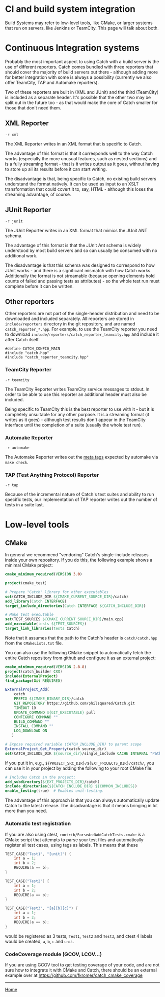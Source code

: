 <a id="top"></a>
# CI and build system integration

Build Systems may refer to low-level tools, like CMake, or larger systems that run on servers, like Jenkins or TeamCity. This page will talk about both.

# Continuous Integration systems

Probably the most important aspect to using Catch with a build server is the use of different reporters. Catch comes bundled with three reporters that should cover the majority of build servers out there - although adding more for better integration with some is always a possibility (currently we also offer TeamCity, TAP and Automake reporters).

Two of these reporters are built in (XML and JUnit) and the third (TeamCity) is included as a separate header. It's possible that the other two may be split out in the future too - as that would make the core of Catch smaller for those that don't need them.

## XML Reporter
```-r xml``` 

The XML Reporter writes in an XML format that is specific to Catch. 

The advantage of this format is that it corresponds well to the way Catch works (especially the more unusual features, such as nested sections) and is a fully streaming format - that is it writes output as it goes, without having to store up all its results before it can start writing.

The disadvantage is that, being specific to Catch, no existing build servers understand the format natively. It can be used as input to an XSLT transformation that could covert it to, say, HTML - although this loses the streaming advantage, of course.

## JUnit Reporter
```-r junit```

The JUnit Reporter writes in an XML format that mimics the JUnit ANT schema.

The advantage of this format is that the JUnit Ant schema is widely understood by most build servers and so can usually be consumed with no additional work.

The disadvantage is that this schema was designed to correspond to how JUnit works - and there is a significant mismatch with how Catch works. Additionally the format is not streamable (because opening elements hold counts of failed and passing tests as attributes) - so the whole test run must complete before it can be written.

## Other reporters
Other reporters are not part of the single-header distribution and need to be downloaded and included separately. All reporters are stored in `include/reporters` directory in the git repository, and are named `catch_reporter_*.hpp`. For example, to use the TeamCity reporter you need to download `include/reporters/catch_reporter_teamcity.hpp` and include it after Catch itself.

```
#define CATCH_CONFIG_MAIN
#include "catch.hpp"
#include "catch_reporter_teamcity.hpp"
```

### TeamCity Reporter
```-r teamcity```

The TeamCity Reporter writes TeamCity service messages to stdout. In order to be able to use this reporter an additional header must also be included.

Being specific to TeamCity this is the best reporter to use with it - but it is completely unsuitable for any other purpose. It is a streaming format (it writes as it goes) - although test results don't appear in the TeamCity interface until the completion of a suite (usually the whole test run).

### Automake Reporter
```-r automake```

The Automake Reporter writes out the [meta tags](https://www.gnu.org/software/automake/manual/html_node/Log-files-generation-and-test-results-recording.html#Log-files-generation-and-test-results-recording) expected by automake via `make check`.

### TAP (Test Anything Protocol) Reporter
```-r tap```

Because of the incremental nature of Catch's test suites and ability to run specific tests, our implementation of TAP reporter writes out the number of tests in a suite last.

# Low-level tools

## CMake

In general we recommend "vendoring" Catch's single-include releases inside your own repository. If you do this, the following example shows a minimal CMake project:
```CMake
cmake_minimum_required(VERSION 3.0)

project(cmake_test)

# Prepare "Catch" library for other executables
set(CATCH_INCLUDE_DIR ${CMAKE_CURRENT_SOURCE_DIR}/catch)
add_library(Catch INTERFACE)
target_include_directories(Catch INTERFACE ${CATCH_INCLUDE_DIR})

# Make test executable
set(TEST_SOURCES ${CMAKE_CURRENT_SOURCE_DIR}/main.cpp)
add_executable(tests ${TEST_SOURCES})
target_link_libraries(tests Catch)
```
Note that it assumes that the path to the Catch's header is `catch/catch.hpp` from the `CMakeLists.txt` file.


You can also use the following CMake snippet to automatically fetch the entire Catch repository from github and configure it as an external project:
```CMake
cmake_minimum_required(VERSION 2.8.8)
project(catch_builder CXX)
include(ExternalProject)
find_package(Git REQUIRED)

ExternalProject_Add(
    catch
    PREFIX ${CMAKE_BINARY_DIR}/catch
    GIT_REPOSITORY https://github.com/philsquared/Catch.git
    TIMEOUT 10
    UPDATE_COMMAND ${GIT_EXECUTABLE} pull
    CONFIGURE_COMMAND ""
    BUILD_COMMAND ""
    INSTALL_COMMAND ""
    LOG_DOWNLOAD ON
   )

# Expose required variable (CATCH_INCLUDE_DIR) to parent scope
ExternalProject_Get_Property(catch source_dir)
set(CATCH_INCLUDE_DIR ${source_dir}/single_include CACHE INTERNAL "Path to include folder for Catch")
```

If you put it in, e.g., `${PROJECT_SRC_DIR}/${EXT_PROJECTS_DIR}/catch/`, you can use it in your project by adding the following to your root CMake file:

```CMake
# Includes Catch in the project:
add_subdirectory(${EXT_PROJECTS_DIR}/catch)
include_directories(${CATCH_INCLUDE_DIR} ${COMMON_INCLUDES})
enable_testing(true)  # Enables unit-testing.
```

The advantage of this approach is that you can always automatically update Catch to the latest release. The disadvantage is that it means bringing in lot more than you need.


### Automatic test registration
If you are also using ctest, `contrib/ParseAndAddCatchTests.cmake` is a CMake script that attempts to parse your test files and automatically register all test cases, using tags as labels. This means that these
```cpp
TEST_CASE("Test1", "[unit]") {
    int a = 1;
    int b = 2;
    REQUIRE(a == b);
}

TEST_CASE("Test2") {
    int a = 1;
    int b = 2;
    REQUIRE(a == b);
}

TEST_CASE("Test3", "[a][b][c]") {
    int a = 1;
    int b = 2;
    REQUIRE(a == b);
}
```
would be registered as 3 tests, `Test1`, `Test2` and `Test3`, and ctest 4 labels would be created, `a`, `b`, `c` and `unit`.

### CodeCoverage module (GCOV, LCOV...)

If you are using GCOV tool to get testing coverage of your code, and are not sure how to integrate it with CMake and Catch, there should be an external example over at https://github.com/fkromer/catch_cmake_coverage

---

[Home](Readme.md#top)
